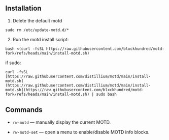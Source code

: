 ## Installation
1. Delete the default motd
```
sudo rm /etc/update-motd.d/*
```
2. Run the motd install script: 
```
bash <(curl -fsSL https://raw.githubusercontent.com/blxckhundred/motd-fork/refs/heads/main/install-motd.sh)
```
if sudo:
```
curl -fsSL [https://raw.githubusercontent.com/distillium/motd/main/install-motd.sh](https://raw.githubusercontent.com/distillium/motd/main/install-motd.sh](https://raw.githubusercontent.com/blxckhundred/motd-fork/refs/heads/main/install-motd.sh) | sudo bash
```

## Commands

- `rw-motd` — manually display the current MOTD.

- `rw-motd-set` — open a menu to enable/disable MOTD info blocks.
